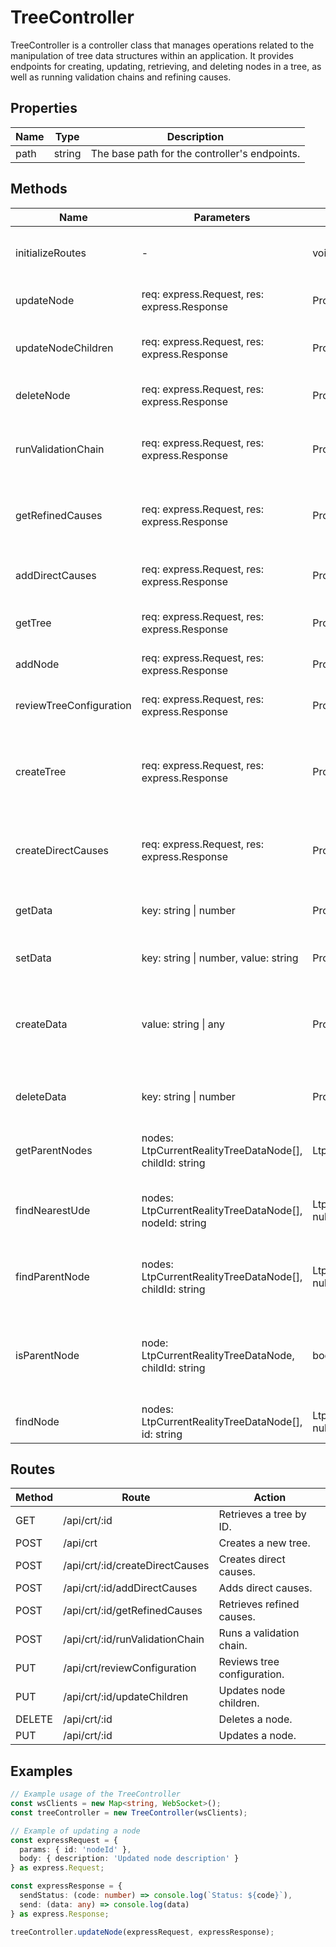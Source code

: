 # TreeController

TreeController is a controller class that manages operations related to the manipulation of tree data structures within an application. It provides endpoints for creating, updating, retrieving, and deleting nodes in a tree, as well as running validation chains and refining causes.

## Properties

| Name   | Type                      | Description                                   |
|--------|---------------------------|-----------------------------------------------|
| path   | string                    | The base path for the controller's endpoints. |

## Methods

| Name                   | Parameters                                  | Return Type | Description                                                                 |
|------------------------|---------------------------------------------|-------------|-----------------------------------------------------------------------------|
| initializeRoutes       | -                                           | void        | Initializes the routes for the controller.                                  |
| updateNode             | req: express.Request, res: express.Response | Promise     | Updates a node in the tree.                                                 |
| updateNodeChildren     | req: express.Request, res: express.Response | Promise     | Updates the children of a node in the tree.                                 |
| deleteNode             | req: express.Request, res: express.Response | Promise     | Deletes a node from the tree.                                               |
| runValidationChain     | req: express.Request, res: express.Response | Promise     | Runs a validation chain for a node in the tree.                             |
| getRefinedCauses       | req: express.Request, res: express.Response | Promise     | Retrieves refined causes for a node in the tree.                            |
| addDirectCauses        | req: express.Request, res: express.Response | Promise     | Adds direct causes to a node in the tree.                                   |
| getTree                | req: express.Request, res: express.Response | Promise     | Retrieves the tree data for a given ID.                                     |
| addNode                | req: express.Request, res: express.Response | Promise     | Adds a new node to the tree.                                                |
| reviewTreeConfiguration | req: express.Request, res: express.Response | Promise     | Reviews the configuration of a tree.                                        |
| createTree             | req: express.Request, res: express.Response | Promise     | Creates a new tree with the given context and undesirable effects.          |
| createDirectCauses     | req: express.Request, res: express.Response | Promise     | Creates direct causes for a node in the tree.                               |
| getData                | key: string \| number                       | Promise     | Retrieves data from the storage by key.                                     |
| setData                | key: string \| number, value: string        | Promise     | Sets data in the storage by key.                                            |
| createData             | value: string \| any                        | Promise     | Creates a new data entry in the storage and returns the generated key.      |
| deleteData             | key: string \| number                       | Promise     | Deletes data from the storage by key.                                       |
| getParentNodes         | nodes: LtpCurrentRealityTreeDataNode[], childId: string | LtpCurrentRealityTreeDataNode[] | Retrieves the parent nodes of a given child node. |
| findNearestUde         | nodes: LtpCurrentRealityTreeDataNode[], nodeId: string | LtpCurrentRealityTreeDataNode \| null | Finds the nearest UDE node to the given node ID. |
| findParentNode         | nodes: LtpCurrentRealityTreeDataNode[], childId: string | LtpCurrentRealityTreeDataNode \| null | Finds the parent node of the given child node ID. |
| isParentNode           | node: LtpCurrentRealityTreeDataNode, childId: string | boolean | Checks if the given node is a parent of the child node with the specified ID. |
| findNode               | nodes: LtpCurrentRealityTreeDataNode[], id: string | LtpCurrentRealityTreeDataNode \| null | Finds a node in the tree by its ID. |

## Routes

| Method | Route                                    | Action                     |
|--------|------------------------------------------|----------------------------|
| GET    | /api/crt/:id                            | Retrieves a tree by ID.    |
| POST   | /api/crt                                | Creates a new tree.        |
| POST   | /api/crt/:id/createDirectCauses         | Creates direct causes.     |
| POST   | /api/crt/:id/addDirectCauses            | Adds direct causes.        |
| POST   | /api/crt/:id/getRefinedCauses           | Retrieves refined causes.  |
| POST   | /api/crt/:id/runValidationChain         | Runs a validation chain.   |
| PUT    | /api/crt/reviewConfiguration            | Reviews tree configuration.|
| PUT    | /api/crt/:id/updateChildren             | Updates node children.     |
| DELETE | /api/crt/:id                            | Deletes a node.            |
| PUT    | /api/crt/:id                            | Updates a node.            |

## Examples

```typescript
// Example usage of the TreeController
const wsClients = new Map<string, WebSocket>();
const treeController = new TreeController(wsClients);

// Example of updating a node
const expressRequest = {
  params: { id: 'nodeId' },
  body: { description: 'Updated node description' }
} as express.Request;

const expressResponse = {
  sendStatus: (code: number) => console.log(`Status: ${code}`),
  send: (data: any) => console.log(data)
} as express.Response;

treeController.updateNode(expressRequest, expressResponse);
```
